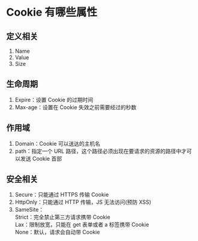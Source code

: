 # Cookie 有哪些属性  

## 定义相关  
1. Name  
2. Value  
3. Size

## 生命周期  
1. Expire：设置 Cookie 的过期时间  
2. Max-age：设置在 Cookie 失效之前需要经过的秒数  

## 作用域  
1. Domain：Cookie 可以送达的主机名  
2. path：指定一个 URL 路径，这个路径必须出现在要请求的资源的路径中才可以发送 Cookie 首部  

## 安全相关  
1. Secure：只能通过 HTTPS 传输 Cookie  
2. HttpOnly：只能通过 HTTP 传输，JS 无法访问(预防 XSS)  
3. SameSite：  
  Strict：完全禁止第三方请求携带 Cookie  
  Lax：限制放宽，只能在 get 表单或者 a 标签携带 Cookie  
  None：默认，请求会自动带 Cookie  